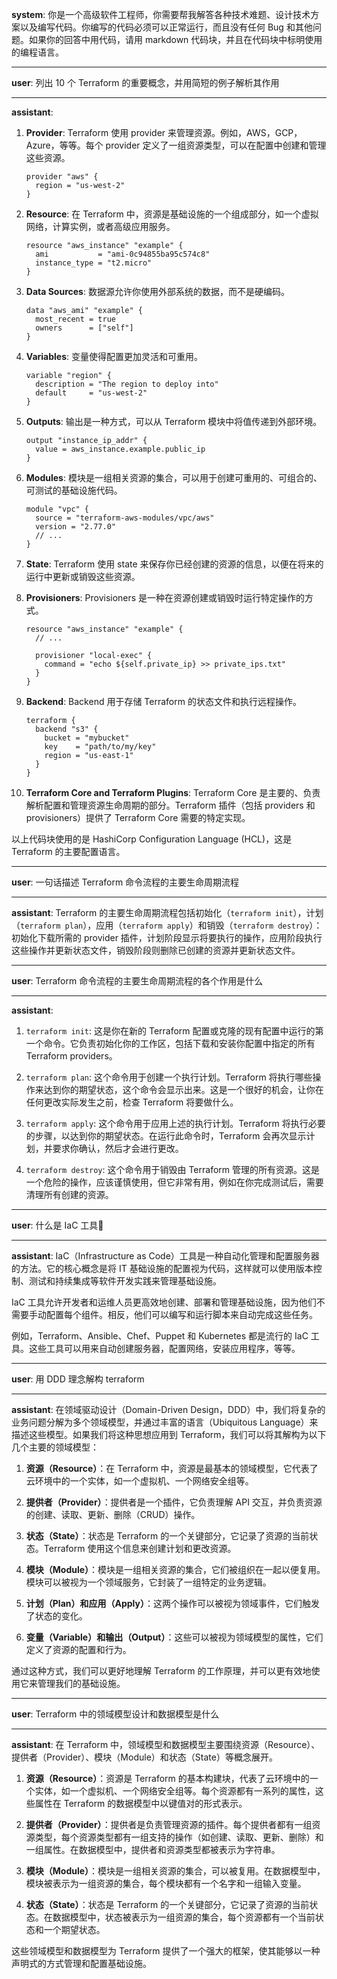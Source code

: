 **system**:
你是一个高级软件工程师，你需要帮我解答各种技术难题、设计技术方案以及编写代码。你编写的代码必须可以正常运行，而且没有任何 Bug 和其他问题。如果你的回答中用代码，请用 markdown 代码块，并且在代码块中标明使用的编程语言。

--------------------

**user**:
列出 10 个 Terraform 的重要概念，并用简短的例子解析其作用

--------------------

**assistant**:
1. **Provider**: Terraform 使用 provider 来管理资源。例如，AWS，GCP，Azure，等等。每个 provider 定义了一组资源类型，可以在配置中创建和管理这些资源。

    ```hcl
    provider "aws" {
      region = "us-west-2"
    }
    ```

2. **Resource**: 在 Terraform 中，资源是基础设施的一个组成部分，如一个虚拟网络，计算实例，或者高级应用服务。

    ```hcl
    resource "aws_instance" "example" {
      ami           = "ami-0c94855ba95c574c8"
      instance_type = "t2.micro"
    }
    ```

3. **Data Sources**: 数据源允许你使用外部系统的数据，而不是硬编码。

    ```hcl
    data "aws_ami" "example" {
      most_recent = true
      owners      = ["self"]
    }
    ```

4. **Variables**: 变量使得配置更加灵活和可重用。

    ```hcl
    variable "region" {
      description = "The region to deploy into"
      default     = "us-west-2"
    }
    ```

5. **Outputs**: 输出是一种方式，可以从 Terraform 模块中将值传递到外部环境。

    ```hcl
    output "instance_ip_addr" {
      value = aws_instance.example.public_ip
    }
    ```

6. **Modules**: 模块是一组相关资源的集合，可以用于创建可重用的、可组合的、可测试的基础设施代码。

    ```hcl
    module "vpc" {
      source = "terraform-aws-modules/vpc/aws"
      version = "2.77.0"
      // ...
    }
    ```

7. **State**: Terraform 使用 state 来保存你已经创建的资源的信息，以便在将来的运行中更新或销毁这些资源。

8. **Provisioners**: Provisioners 是一种在资源创建或销毁时运行特定操作的方式。

    ```hcl
    resource "aws_instance" "example" {
      // ...

      provisioner "local-exec" {
        command = "echo ${self.private_ip} >> private_ips.txt"
      }
    }
    ```

9. **Backend**: Backend 用于存储 Terraform 的状态文件和执行远程操作。

    ```hcl
    terraform {
      backend "s3" {
        bucket = "mybucket"
        key    = "path/to/my/key"
        region = "us-east-1"
      }
    }
    ```

10. **Terraform Core and Terraform Plugins**: Terraform Core 是主要的、负责解析配置和管理资源生命周期的部分。Terraform 插件（包括 providers 和 provisioners）提供了 Terraform Core 需要的特定实现。

以上代码块使用的是 HashiCorp Configuration Language (HCL)，这是 Terraform 的主要配置语言。

--------------------

**user**:
一句话描述 Terraform 命令流程的主要生命周期流程

--------------------

**assistant**:
Terraform 的主要生命周期流程包括初始化（`terraform init`），计划（`terraform plan`），应用（`terraform apply`）和销毁（`terraform destroy`）：初始化下载所需的 provider 插件，计划阶段显示将要执行的操作，应用阶段执行这些操作并更新状态文件，销毁阶段则删除已创建的资源并更新状态文件。

--------------------

**user**:
Terraform 命令流程的主要生命周期流程的各个作用是什么

--------------------

**assistant**:
1. `terraform init`: 这是你在新的 Terraform 配置或克隆的现有配置中运行的第一个命令。它负责初始化你的工作区，包括下载和安装你配置中指定的所有 Terraform providers。

2. `terraform plan`: 这个命令用于创建一个执行计划。Terraform 将执行哪些操作来达到你的期望状态，这个命令会显示出来。这是一个很好的机会，让你在任何更改实际发生之前，检查 Terraform 将要做什么。

3. `terraform apply`: 这个命令用于应用上述的执行计划。Terraform 将执行必要的步骤，以达到你的期望状态。在运行此命令时，Terraform 会再次显示计划，并要求你确认，然后才会进行更改。

4. `terraform destroy`: 这个命令用于销毁由 Terraform 管理的所有资源。这是一个危险的操作，应该谨慎使用，但它非常有用，例如在你完成测试后，需要清理所有创建的资源。

--------------------

**user**:
什么是 IaC 工具🔧 

--------------------

**assistant**:
IaC（Infrastructure as Code）工具是一种自动化管理和配置服务器的方法。它的核心概念是将 IT 基础设施的配置视为代码，这样就可以使用版本控制、测试和持续集成等软件开发实践来管理基础设施。

IaC 工具允许开发者和运维人员更高效地创建、部署和管理基础设施，因为他们不需要手动配置每个组件。相反，他们可以编写和运行脚本来自动完成这些任务。

例如，Terraform、Ansible、Chef、Puppet 和 Kubernetes 都是流行的 IaC 工具。这些工具可以用来自动创建服务器，配置网络，安装应用程序，等等。

--------------------

**user**:
用 DDD 理念解构 terraform

--------------------

**assistant**:
在领域驱动设计（Domain-Driven Design，DDD）中，我们将复杂的业务问题分解为多个领域模型，并通过丰富的语言（Ubiquitous Language）来描述这些模型。如果我们将这种思想应用到 Terraform，我们可以将其解构为以下几个主要的领域模型：

1. **资源（Resource）**：在 Terraform 中，资源是最基本的领域模型，它代表了云环境中的一个实体，如一个虚拟机、一个网络安全组等。

2. **提供者（Provider）**：提供者是一个插件，它负责理解 API 交互，并负责资源的创建、读取、更新、删除（CRUD）操作。

3. **状态（State）**：状态是 Terraform 的一个关键部分，它记录了资源的当前状态。Terraform 使用这个信息来创建计划和更改资源。

4. **模块（Module）**：模块是一组相关资源的集合，它们被组织在一起以便复用。模块可以被视为一个领域服务，它封装了一组特定的业务逻辑。

5. **计划（Plan）和应用（Apply）**：这两个操作可以被视为领域事件，它们触发了状态的变化。

6. **变量（Variable）和输出（Output）**：这些可以被视为领域模型的属性，它们定义了资源的配置和行为。

通过这种方式，我们可以更好地理解 Terraform 的工作原理，并可以更有效地使用它来管理我们的基础设施。

--------------------

**user**:
Terraform 中的领域模型设计和数据模型是什么

--------------------

**assistant**:
在 Terraform 中，领域模型和数据模型主要围绕资源（Resource）、提供者（Provider）、模块（Module）和状态（State）等概念展开。

1. **资源（Resource）**：资源是 Terraform 的基本构建块，代表了云环境中的一个实体，如一个虚拟机、一个网络安全组等。每个资源都有一系列的属性，这些属性在 Terraform 的数据模型中以键值对的形式表示。

2. **提供者（Provider）**：提供者是负责管理资源的插件。每个提供者都有一组资源类型，每个资源类型都有一组支持的操作（如创建、读取、更新、删除）和一组属性。在数据模型中，提供者和资源类型都被表示为字符串。

3. **模块（Module）**：模块是一组相关资源的集合，可以被复用。在数据模型中，模块被表示为一组资源的集合，每个模块都有一个名字和一组输入变量。

4. **状态（State）**：状态是 Terraform 的一个关键部分，它记录了资源的当前状态。在数据模型中，状态被表示为一组资源的集合，每个资源都有一个当前状态和一个期望状态。

这些领域模型和数据模型为 Terraform 提供了一个强大的框架，使其能够以一种声明式的方式管理和配置基础设施。